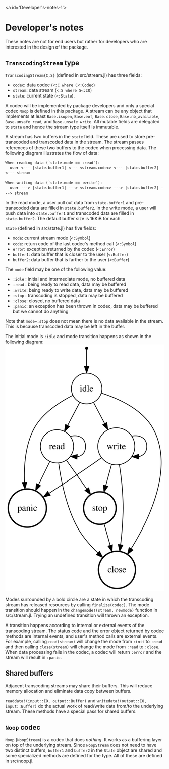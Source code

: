 
<a id='Developer's-notes-1'></a>

# Developer's notes


These notes are not for end users but rather for developers who are interested in the design of the package.


<a id='TranscodingStream-type-1'></a>

## `TranscodingStream` type


`TranscodingStream{C,S}` (defined in src/stream.jl) has three fields:


  * `codec`: data codec (`<:C where C<:Codec`)
  * `stream`: data stream (`<:S where S<:IO`)
  * `state`: current state (`<:State`).


A codec will be implemented by package developers and only a special codec `Noop` is defined in this package.  A stream can be any object that implements at least `Base.isopen`, `Base.eof`, `Base.close`, `Base.nb_available`, `Base.unsafe_read`, and `Base.unsafe_write`.  All mutable fields are delegated to `state` and hence the stream type itself is immutable.


A stream has two buffers in the `state` field. These are used to store pre-transcoded and transcoded data in the stream. The stream passes references of these two buffers to the codec when processing data. The following diagram illustrates the flow of data:


```
When reading data (`state.mode == :read`):
  user <--- |state.buffer1| <--- <stream.codec> <--- |state.buffer2| <--- stream

When writing data (`state.mode == :write`):
  user ---> |state.buffer1| ---> <stream.codec> ---> |state.buffer2| ---> stream
```


In the read mode, a user pull out data from `state.buffer1` and pre-transcoded data are filled in `state.buffer2`. In the write mode, a user will push data into `state.buffer1` and transcoded data are filled in `state.buffer2`. The default buffer size is 16KiB for each.


`State` (defined in src/state.jl) has five fields:


  * `mode`: current stream mode (`<:Symbol`)
  * `code`: return code of the last codec's method call (`<:Symbol`)
  * `error`: exception returned by the codec (`<:Error`)
  * `buffer1`: data buffer that is closer to the user (`<:Buffer`)
  * `buffer2`: data buffer that is farther to the user (`<:Buffer`)


The `mode` field may be one of the following value:


  * `:idle` : initial and intermediate mode, no buffered data
  * `:read` : being ready to read data, data may be buffered
  * `:write`: being ready to write data, data may be buffered
  * `:stop` : transcoding is stopped, data may be buffered
  * `:close`: closed, no buffered data
  * `:panic`: an exception has been thrown in codec, data may be buffered but we           cannot do anything


Note that `mode=:stop` does not mean there is no data available in the stream. This is because transcoded data may be left in the buffer.


The initial mode is `:idle` and mode transition happens as shown in the following diagram: ![Mode transition](./assets/modes.svg)


Modes surrounded by a bold circle are a state in which the transcoding stream has released resources by calling `finalize(codec)`.  The mode transition should happen in the `changemode!(stream, newmode)` function in src/stream.jl. Trying an undefined transition will thrown an exception.


A transition happens according to internal or external events of the transcoding stream. The status code and the error object returned by codec methods are internal events, and user's method calls are external events.  For example, calling `read(stream)` will change the mode from `:init` to `:read` and then calling `close(stream)` will change the mode from `:read` to `:close`. When data processing fails in the codec, a codec will return `:error` and the stream will result in `:panic`.


<a id='Shared-buffers-1'></a>

## Shared buffers


Adjacent transcoding streams may share their buffers. This will reduce memory allocation and eliminate data copy between buffers.


`readdata!(input::IO, output::Buffer)` and `writedata!(output::IO, input::Buffer)` do the actual work of read/write data from/to the underlying stream. These methods have a special pass for shared buffers.


<a id='Noop-codec-1'></a>

## `Noop` codec


`Noop` (`NoopStream`) is a codec that does *nothing*. It works as a buffering layer on top of the underlying stream. Since `NoopStream` does not need to have two distinct buffers, `buffer1` and `buffer2` in the `State` object are shared and some specialized methods are defined for the type. All of these are defined in src/noop.jl.

